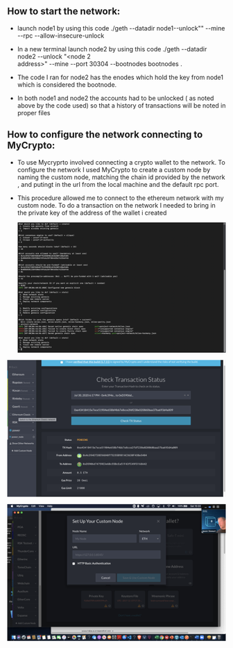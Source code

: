   ## How to start  the  network:
  
* launch node1 by using this code ./geth --datadir
  node1--unlock"<node1 address>" --mine --rpc --allow-insecure-unlock

* In a new terminal launch node2 by using this code ./geth --datadir node2 --unlock "<node 2   
  address>" --mine --port 30304 --bootnodes bootnodes <enode address from node1>.
 
* The code  I ran for node2 has the enodes which hold the key from node1 which is considered the
   bootnode. 
 
* In both node1 and node2 the accounts had to be unlocked ( as noted above by the code used) so that a
 history of transactions will be noted in  proper files
  

## How to configure the network connecting to MyCrypto:
  
  * To use Mycryprto involved connecting a crypto wallet to the network. To configure the network I used
    MyCrypto to create a custom node by naming the custom node, matching  the chain id  provided by
    the  network , and putingt in the url from the local machine and the default rpc port.
    
    
 * This procedure allowed me to connect to the ethereum network with my custom node. To do a  transaction
   on the network I needed to bring in the private key of the address of the wallet i created

   ![connecting to MYCrypto](https://github.com/wpcesaire/proof-of-authority-project/blob/master/Screen%20Shot%202020-07-30%20at%206.50.26%20AM.png)
 
  ![tx](https://github.com/wpcesaire/proof-of-authority-project/blob/master/Screen%20Shot%202020-07-31%20at%201.44.09%20PM.png)
   

![tx](https://github.com/wpcesaire/proof-of-authority-project/blob/master/Screen%20Shot%202020-07-25%20at%2010.33.26%20AM.png)


